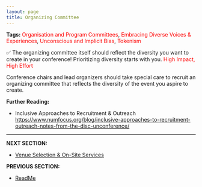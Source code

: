 ```yaml
---
layout: page
title: Organizing Committee
---
```


**Tags:** <span style="color:red"> Organisation and Program Committees</span>, <span style="color:red"> Embracing Diverse Voices & Experiences</span>, <span style="color:red"> Unconscious and Implicit Bias</span>, <span style="color:red"> Tokenism</span>

✅ The organizing committee itself should reflect the diversity you want to create in your conference! 
Prioritizing diversity starts with you. <span style="color:red"> High Impact, High Effort </span>

Conference chairs and lead organizers should take special care to recruit an organizing committee that reflects the diversity of the event you aspire to create.

**Further Reading:**

- Inclusive Approaches to Recruitment & Outreach https://www.numfocus.org/blog/inclusive-approaches-to-recruitment-outreach-notes-from-the-disc-unconference/
---
**NEXT SECTION:**
- [Venue Selection & On-Site Services](venue-selection.md)

**PREVIOUS SECTION:**
- [ReadMe](README.md)
